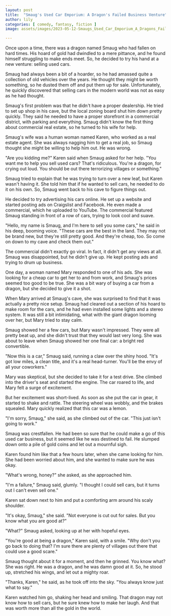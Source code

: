 ```yaml
---
layout: post
title:  "Smaug's Used Car Emporium: A Dragon's Failed Business Venture"
author: lily
categories: [ comedy, fantasy, fiction ]
image: assets/images/2023-05-12-Smaugs_Used_Car_Emporium_A_Dragons_Failed_Business_Venture.png

---
```

Once upon a time, there was a dragon named Smaug who had fallen on hard times. His hoard of gold had dwindled to a mere pittance, and he found himself struggling to make ends meet. So, he decided to try his hand at a new venture: selling used cars.

Smaug had always been a bit of a hoarder, so he had amassed quite a collection of old vehicles over the years. He thought they might be worth something, so he dusted them off and put them up for sale. Unfortunately, he quickly discovered that selling cars in the modern world was not as easy as he had thought.

Smaug's first problem was that he didn't have a proper dealership. He tried to set up shop in his cave, but the local zoning board shut him down pretty quickly. They said he needed to have a proper storefront in a commercial district, with parking and everything. Smaug didn't know the first thing about commercial real estate, so he turned to his wife for help.

Smaug's wife was a human woman named Karen, who worked as a real estate agent. She was always nagging him to get a real job, so Smaug thought she might be willing to help him out. He was wrong.

"Are you kidding me?" Karen said when Smaug asked for her help. "You want me to help you sell used cars? That's ridiculous. You're a dragon, for crying out loud. You should be out there terrorizing villages or something."

Smaug tried to explain that he was trying to turn over a new leaf, but Karen wasn't having it. She told him that if he wanted to sell cars, he needed to do it on his own. So, Smaug went back to his cave to figure things out.

He decided to try advertising his cars online. He set up a website and started posting ads on Craigslist and Facebook. He even made a commercial, which he uploaded to YouTube. The commercial featured Smaug standing in front of a row of cars, trying to look cool and suave.

"Hello, my name is Smaug, and I'm here to sell you some cars," he said in his deep, booming voice. "These cars are the best in the land. They may not be brand new, but they're still pretty good. And they're cheap, too. So come on down to my cave and check them out."

The commercial didn't exactly go viral. In fact, it didn't get any views at all. Smaug was disappointed, but he didn't give up. He kept posting ads and trying to drum up business.

One day, a woman named Mary responded to one of his ads. She was looking for a cheap car to get her to and from work, and Smaug's prices seemed too good to be true. She was a bit wary of buying a car from a dragon, but she decided to give it a shot.

When Mary arrived at Smaug's cave, she was surprised to find that it was actually a pretty nice setup. Smaug had cleared out a section of his hoard to make room for the cars, and he had even installed some lights and a stereo system. It was still a bit intimidating, what with the giant dragon looming over her, but Mary tried to stay calm.

Smaug showed her a few cars, but Mary wasn't impressed. They were all pretty beat up, and she didn't trust that they would last very long. She was about to leave when Smaug showed her one final car: a bright red convertible.

"Now this is a car," Smaug said, running a claw over the shiny hood. "It's got low miles, a clean title, and it's a real head-turner. You'll be the envy of all your coworkers."

Mary was skeptical, but she decided to take it for a test drive. She climbed into the driver's seat and started the engine. The car roared to life, and Mary felt a surge of excitement.

But her excitement was short-lived. As soon as she put the car in gear, it started to shake and rattle. The steering wheel was wobbly, and the brakes squealed. Mary quickly realized that this car was a lemon.

"I'm sorry, Smaug," she said, as she climbed out of the car. "This just isn't going to work."

Smaug was crestfallen. He had been so sure that he could make a go of this used car business, but it seemed like he was destined to fail. He slumped down onto a pile of gold coins and let out a mournful sigh.

Karen found him like that a few hours later, when she came looking for him. She had been worried about him, and she wanted to make sure he was okay.

"What's wrong, honey?" she asked, as she approached him.

"I'm a failure," Smaug said, glumly. "I thought I could sell cars, but it turns out I can't even sell one."

Karen sat down next to him and put a comforting arm around his scaly shoulder.

"It's okay, Smaug," she said. "Not everyone is cut out for sales. But you know what you are good at?"

"What?" Smaug asked, looking up at her with hopeful eyes.

"You're good at being a dragon," Karen said, with a smile. "Why don't you go back to doing that? I'm sure there are plenty of villages out there that could use a good scare."

Smaug thought about it for a moment, and then he grinned. You know what? She was right. He was a dragon, and he was damn good at it. So, he stood up, stretched his wings, and let out a mighty roar.

"Thanks, Karen," he said, as he took off into the sky. "You always know just what to say."

Karen watched him go, shaking her head and smiling. That dragon may not know how to sell cars, but he sure knew how to make her laugh. And that was worth more than all the gold in the world.